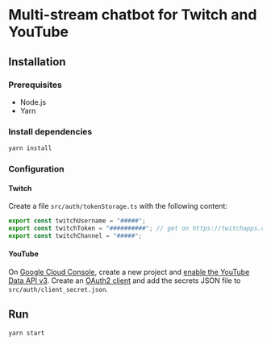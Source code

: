 # Multi-stream chatbot for Twitch and YouTube

## Installation

### Prerequisites

- Node.js
- Yarn

### Install dependencies

```bash
yarn install
```

### Configuration

#### Twitch

Create a file `src/auth/tokenStorage.ts` with the following content:

```ts
export const twitchUsername = "#####";
export const twitchToken = "##########"; // get on https://twitchapps.com/tmi/
export const twitchChannel = "#####";
```

#### YouTube

On [Google Cloud Console](https://console.cloud.google.com), create a new project and [enable the YouTube Data API v3](https://console.cloud.google.com/apis/library/youtube.googleapis.com). Create an [OAuth2 client](https://console.cloud.google.com/auth/clients) and add the secrets JSON file to `src/auth/client_secret.json`.

## Run

```bash
yarn start
```
